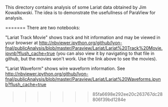 This directory contains analysis of some Lariat data obtained by Jim Kowalkowski. The idea is to demonstrate the usefullness of ParaView for analysis. 

=======
There are two notebooks:

"Lariat Track Movie" shows track and hit information and may be viewed in your browser at http://nbviewer.ipython.org/github/lyon-fnal/publicAnalysis/blob/master/Paraview/Lariat/Lariat%20Track%20Movie.ipynb?flush_cache=true (you can also view it by navigating to that file in github, but the movies won't work. Use the link above to see the movies).

"Lariat Waveform" shows wire waveform information. See http://nbviewer.ipython.org/github/lyon-fnal/publicAnalysis/blob/master/Paraview/Lariat/Lariat%20Waveforms.ipynb?flush_cache=true
>>>>>>> 85fa6698e292ee20c263767dc28806f39bd1284e
